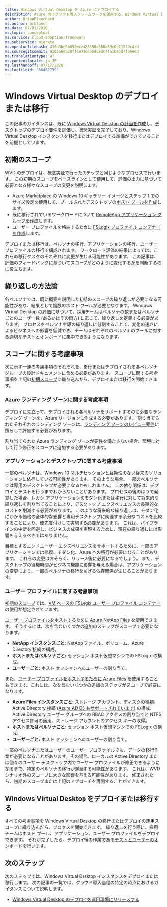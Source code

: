 ```yaml
---
title: Windows Virtual Desktop を Azure にデプロイする
description: Azure 向けクラウド導入フレームワークを使用する、Windows Virtual Desktop の移行のベスト プラクティスについて説明します。これにより、複雑さを軽減し、移行プロセスを標準化することができます。
author: BrianBlanchard
ms.author: brblanch
ms.date: 07/01/2010
ms.topic: conceptual
ms.service: cloud-adoption-framework
ms.subservice: migrate
ms.openlocfilehash: 416d3be5b850ece425590a680a59e0b112f9cdad
ms.sourcegitcommit: 9163a60a28ffce78ceb5dc8dc4fa1b83d7f56e6d
ms.translationtype: HT
ms.contentlocale: ja-JP
ms.lasthandoff: 07/17/2020
ms.locfileid: "86452739"
---
```

<!-- cSpell:ignore NTFS Logix -->

# <a name="windows-virtual-desktop-deployment-or-migration"></a>Windows Virtual Desktop のデプロイまたは移行

この記事のガイダンスは、既に [Windows Virtual Desktop の計画を作成](./plan.md)し、[デスクトップのデプロイ要件を評価](./migrate-assess.md)し、[概念実証を完了](./proof-of-concept.md)しており、Windows Virtual Desktop インスタンスを移行またはデプロイする準備ができていることを前提としています。

## <a name="initial-scope"></a>初期のスコープ

WVD のデプロイは、概念実証で行ったステップと同じようなプロセスで行います。 この初期のスコープをベースラインとして使用して、評価の出力に基づいて必要となる様々なスコープの変更を説明します。

- Azure Marketplace の Windows 10 ギャラリー イメージとステップ 1 でのサイズ設定を使用して、プールされたデスクトップの[ホスト プールを作成](https://docs.microsoft.com/azure/virtual-desktop/create-host-pools-azure-marketplace)します。
- 既に移行されているワークロードについて [RemoteApp アプリケーション グループを作成](https://docs.microsoft.com/azure/virtual-desktop/manage-app-groups#create-a-remoteapp-group)します。
- ユーザー プロファイルを格納するために [FSLogix プロファイル コンテナーを作成](https://docs.microsoft.com/azure/virtual-desktop/create-host-pools-user-profile)します。

デプロイまたは移行は、ペルソナの移行、アプリケーションの移行、ユーザー プロファイルの移行で構成されます。 ワークロード評価の結果によっては、これらの移行タスクのそれぞれに変更が生じる可能性があります。 この記事は、評価のフィードバックに基づいてスコープがどのように変化するかを判断するのに役立ちます。

## <a name="iterative-methodology"></a>繰り返しの方法論

各ペルソナでは、既に概要を説明した初期のスコープの繰り返しが必要になる可能性があり、結果として複数のホスト プールが必要となります。 Windows Virtual Desktop の評価に基づいて、採用チームはペルソナの数またはペルソナごとのユーザー数 (あるいはその両方) に応じて、繰り返しを定義する必要があります。 プロセスをペルソナ主導の繰り返しに分割することで、変化の速さによるビジネスへの影響を低減でき、チームはそれぞれのペルソナのプールに対する適切なテストとオンボードに集中できるようになります。

## <a name="scope-considerations"></a>スコープに関する考慮事項

次に示す一連の考慮事項のそれぞれを、移行またはデプロイされる各ペルソナ グループの設計ドキュメントに含める必要があります。 スコープに関する考慮事項を上記の[初期スコープ](#initial-scope)に織り込んだら、デプロイまたは移行を開始できます。

### <a name="azure-landing-zone-considerations"></a>Azure ランディング ゾーンに関する考慮事項

デプロイに先立って、デプロイされる各ペルソナをサポートするのに必要なランディング ゾーンを、Azure リージョンに作成する必要があります。 割り当てられたそれぞれのランディング ゾーンは、[ランディング ゾーンのレビュー要件](./ready.md)に照らして評価する必要があります。

割り当てられた Azure ランディング ゾーンが要件を満たさない場合、環境に対して行う修正をスコープに追加する必要があります。

### <a name="application-and-desktop-considerations"></a>アプリケーションとデスクトップに関する考慮事項

一部のペルソナは、Windows 10 マルチセッションと互換性のない従来のソリューションに依存している可能性があります。 そのような場合、一部のペルソナでは専用のデスクトップが必要になるかもしれません。 この依存関係は、デプロイとテストを行うまでわからないことがあります。 プロセスの後のほうで発覚した場合、レガシ アプリケーションのモダン化または移行に対して将来的な繰り返しを割り当てることにより、デスクトップ エクスペリエンスの長期的なコストを削減する必要があります。 このような将来的な繰り返しは、モダン化にかかる価格の全体的な影響と専用デスクトップに関連する余分なコストを比較することにより、優先度付けして実施する必要があります。 これは、パイプラインの中断を回避し、ビジネスの成果を実現するために、現在の繰り返しには影響を与えるべきではありません。

目標とするエンドユーザー エクスペリエンスをサポートするために、一部のアプリケーションでは修復、モダン化、Azure への移行が必要になることがあります。 これらの変更はおそらく、リリース後に必要になるでしょう。 また、デスクトップの待機時間がビジネス機能に影響を与える場合は、アプリケーションの変更により、一部のペルソナの移行を妨げる依存関係が生じることがあります。

### <a name="user-profile-considerations"></a>ユーザー プロファイルに関する考慮事項

[初期のスコープ](#initial-scope)では、[VM ベースの FSLogix ユーザー プロファイル コンテナー](https://docs.microsoft.com/azure/virtual-desktop/create-host-pools-user-profile)の使用が想定されています。

[ユーザー プロファイルをホストするために Azure NetApp Files](https://docs.microsoft.com/azure/virtual-desktop/create-fslogix-profile-container) を使用できます。 そうするには、次を含むいくつかの追加のステップがスコープで必要になります。

- **NetApp インスタンスごと:** NetApp ファイル、ボリューム、Azure Directory 接続の構成。
- **ホストまたはペルソナごと:** セッション ホスト仮想マシンでの FSLogix の構成。
- **ユーザーごと:** ホスト セッションへのユーザーの割り当て。

また、[ユーザー プロファイルをホストするために Azure Files](https://docs.microsoft.com/azure/virtual-desktop/create-file-share) を使用することもできます。これには、次を含むいくつかの追加のステップがスコープで必要になります。

- **Azure Files インスタンスごと:** ストレージ アカウント、ディスクの種類、Active Directory 接続 ([Azure AD DS もサポートされています](https://docs.microsoft.com/azure/virtual-desktop/create-profile-container-adds)) の構成、Active Directory ユーザー グループへの RBAC アクセスの割り当てと NTFS アクセス許可の適用、ストレージ アカウントのアクセス キーの取得。
- **ホストまたはペルソナごと:** セッション ホスト仮想マシンでの FSLogix の構成。
- **ユーザーごと:** ホスト セッションへのユーザーの割り当て。

一部のペルソナまたはユーザーのユーザー プロファイルでも、データの移行作業が必要になることがあります。その場合、ローカルの Active Directory または個々のユーザー デスクトップ内でユーザー プロファイルが修正できるようになるまで、特定のペルソナの移行が遅延する可能性があります。 これは、WVD シナリオ外のスコープに大きな影響を与える可能性があります。 修正されたら、初期のスコープまたは上記のアプローチを再開することができます。

## <a name="deploy-or-migrate-windows-virtual-desktop"></a>Windows Virtual Desktop をデプロイまたは移行する

すべての考慮事項を Windows Virtual Desktop の移行またはデプロイの運用スコープに織り込んだら、プロセスを開始できます。 繰り返しを行う際に、採用チームはホスト プール、アプリケーション、ユーザー プロファイルをデプロイできます。 それが完了したら、デプロイ後の作業である[テストとユーザーのオンボード](./migrate-release.md)を行います。

## <a name="next-steps"></a>次のステップ

次のステップでは、Windows Virtual Desktop インスタンスをデプロイまたは移行します。 次の記事の一覧では、クラウド導入過程の特定の時点におけるガイダンスについて説明します。

- [Windows Virtual Desktop のデプロイを運用環境にリリースする](./migrate-release.md)
